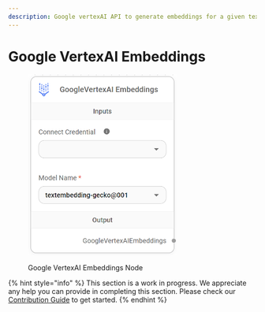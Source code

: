 ```yaml
---
description: Google vertexAI API to generate embeddings for a given text.
---
```


# Google VertexAI Embeddings

<figure><img src="../../../.gitbook/assets/image (8) (1) (1).png" alt="" width="301"><figcaption><p>Google VertexAI Embeddings Node</p></figcaption></figure>

{% hint style="info" %}
This section is a work in progress. We appreciate any help you can provide in completing this section. Please check our [Contribution Guide](../../../CONTRIBUTING.md) to get started.
{% endhint %}
